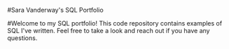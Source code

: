 #Sara Vanderway's SQL Portfolio

#Welcome to my SQL portfolio! This code repository contains examples of SQL I've written. Feel free to take a look and reach out if you have any questions.
